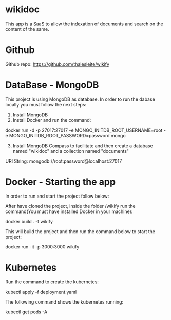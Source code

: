# wikidoc
This app is a SaaS to allow the indexation of documents and search on the content of the same.

# Github
Github repo: https://github.com/thalesleite/wikify 

# DataBase - MongoDB
This project is using MongoDB as database.
In order to run the dabase locally you must follow the next steps:

1. Install MongoDB
2. Install Docker and run the command:

docker run -d -p 27017:27017 -e MONGO_INITDB_ROOT_USERNAME=root -e MONGO_INITDB_ROOT_PASSWORD=password mongo

3. Install MongoDB Compass to facilitate and then create a database named "wikidoc" and a collection named "documents"

URI String: mongodb://root:password@localhost:27017

# Docker - Starting the app
In order to run and start the project follow below:

After have cloned the project, inside the folder /wikify run the command(You must have installed Docker in your machine):

docker build . -t wikify

This will build the project and then run the command below to start the project:

docker run -it -p 3000:3000 wikify


# Kubernetes
Run the command to create the kubernetes:

kubectl apply -f deployment.yaml

The following command shows the kubernetes running:

kubectl get pods -A